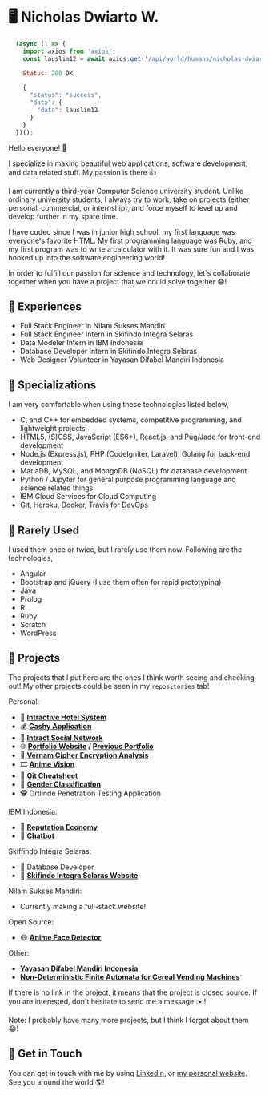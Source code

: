 # 🖥️ Nicholas Dwiarto W.

```javascript
  (async () => {
    import axios from 'axios';
    const lauslim12 = await axios.get('/api/world/humans/nicholas-dwiarto/github');

    Status: 200 OK

    {
      "status": "success",
      "data": {
        "data": lauslim12
      }
    }
  })();
```

Hello everyone! 👋

I specialize in making beautiful web applications, software development, and data related stuff. My passion is there 👍

I am currently a third-year Computer Science university student. Unlike ordinary university students, I always try to work, take on projects (either personal, commercial, or internship), and force myself to level up and develop further in my spare time.

I have coded since I was in junior high school, my first language was everyone's favorite HTML. My first programming language was Ruby, and my first program was to write a calculator with it. It was sure fun and I was hooked up into the software engineering world!

In order to fulfill our passion for science and technology, let's collaborate together when you have a project that we could solve together 😀!

## 🏢 Experiences

- Full Stack Engineer in Nilam Sukses Mandiri
- Full Stack Engineer Intern in Skifindo Integra Selaras
- Data Modeler Intern in IBM Indonesia
- Database Developer Intern in Skifindo Integra Selaras
- Web Designer Volunteer in Yayasan Difabel Mandiri Indonesia

## 🧰 Specializations

I am very comfortable when using these technologies listed below,

- C, and C++ for embedded systems, competitive programming, and lightweight projects
- HTML5, (S)CSS, JavaScript (ES6+), React.js, and Pug/Jade for front-end development
- Node.js (Express.js), PHP (CodeIgniter, Laravel), Golang for back-end development
- MariaDB, MySQL, and MongoDB (NoSQL) for database development
- Python / Jupyter for general purpose programming language and science related things
- IBM Cloud Services for Cloud Computing
- Git, Heroku, Docker, Travis for DevOps

## 🤷 Rarely Used

I used them once or twice, but I rarely use them now. Following are the technologies,

- Angular
- Bootstrap and jQuery (I use them often for rapid prototyping)
- Java
- Prolog
- R
- Ruby
- Scratch
- WordPress

## 💼 Projects
The projects that I put here are the ones I think worth seeing and checking out! My other projects could be seen in my `repositories` tab!

Personal:
  - 🏨 **[Intractive Hotel System](https://nicholasdw.com/Intractive)**
  - 💰 **[Cashy Application](https://cashy.herokuapp.com/)**
  - 💬 **[Intract Social Network](https://nicholasdw.com/Intract)**
  - 🌐 **[Portfolio Website](https://nicholasdw.com/) / [Previous Portfolio](https://nicholasdw.com/Portofolio%20Real/)**
  - 🔑 **[Vernam Cipher Encryption Analysis](https://github.com/lauslim12/vernam-cipher)**
  - 🎞️ **[Anime Vision](https://github.com/lauslim12/anime-vision)**
  - 📒 **[Git Cheatsheet](https://nicholasdw.com/software-engineering)**
  - 🧑 **[Gender Classification](https://github.com/lauslim12/gender-classification)**
  - 🕵 Ortlinde Penetration Testing Application

IBM Indonesia:
  - 🤑 **[Reputation Economy](https://github.com/lauslim12/Reputation-Economics-IBM-Intern-Project)**
  - 🤖 **[Chatbot](https://github.com/lauslim12/Banking-Chatbot-IBM-Watson-Assistant)**

Skiffindo Integra Selaras:
  - 📃 Database Developer
  - 📏 **[Skifindo Integra Selaras Website](https://skifindo.com/)**

Nilam Sukses Mandiri:
  - Currently making a full-stack website!

Open Source:
  - 😃 **[Anime Face Detector](https://github.com/qhgz2013/anime-face-detector)**

Other:
  - **[Yayasan Difabel Mandiri Indonesia](https://ydmi.or.id)**
  - **[Non-Deterministic Finite Automata for Cereal Vending Machines](http://proceeding.unindra.ac.id/index.php/simponi/article/view/375/0)**

If there is no link in the project, it means that the project is closed source. If you are interested, don't hesitate to send me a message ✉️!

Note: I probably have many more projects, but I think I forgot about them 😂!

## 📱 Get in Touch

You can get in touch with me by using [LinkedIn](https://www.linkedin.com/in/nicholasdwiarto/), or [my personal website](https://www.nicholasdw.com). See you around the world 🌎!
